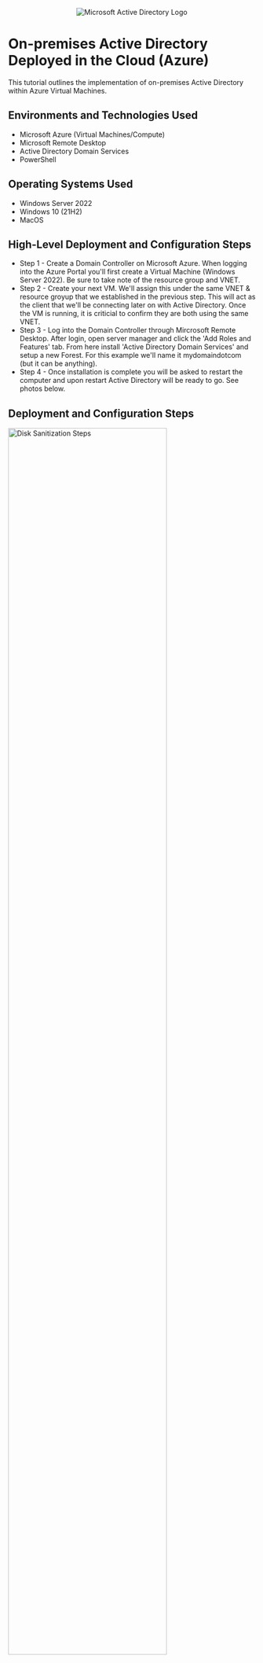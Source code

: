 <p align="center">
<img src="https://i.imgur.com/pU5A58S.png" alt="Microsoft Active Directory Logo"/>
</p>

<h1>On-premises Active Directory Deployed in the Cloud (Azure)</h1>
This tutorial outlines the implementation of on-premises Active Directory within Azure Virtual Machines.<br />



<h2>Environments and Technologies Used</h2>

- Microsoft Azure (Virtual Machines/Compute)
- Microsoft Remote Desktop
- Active Directory Domain Services
- PowerShell

<h2>Operating Systems Used </h2>

- Windows Server 2022
- Windows 10 (21H2)
- MacOS

<h2>High-Level Deployment and Configuration Steps</h2>

- Step 1 - Create a Domain Controller on Microsoft Azure. When logging into the Azure Portal you'll first create a Virtual Machine (Windows Server 2022). Be sure to take note of the resource group and VNET. 
- Step 2 - Create your next VM. We'll assign this under the same VNET & resource groyup that we established in the previous step. This will act as the client that we'll be connecting later on with Active Directory. Once the VM is running, it is criticial to confirm they are both using the same VNET.
- Step 3 - Log into the Domain Controller through Mircrosoft Remote Desktop. After login, open server manager and click the 'Add Roles and Features' tab. From here install 'Active Directory Domain Services' and setup a new Forest. For this example we'll name it mydomaindotcom (but it can be anything).
- Step 4 - Once installation is complete you will be asked to restart the computer and upon restart Active Directory will be ready to go. See photos below.

<h2>Deployment and Configuration Steps</h2>

<p>
<img src="https://imgur.com/gallery/OAgCLp0)" height="80%" width="80%" alt="Disk Sanitization Steps"/>
</p>
<p>
Lorem ipsum dolor sit amet, consectetur adipiscing elit, sed do eiusmod tempor incididunt ut labore et dolore magna aliqua. Ut enim ad minim veniam, quis nostrud exercitation ullamco laboris nisi ut aliquip ex ea commodo consequat. Duis aute irure dolor in reprehenderit in voluptate velit esse cillum dolore eu fugiat nulla pariatur.
</p>
<br />

<p>
<img src="https://i.imgur.com/DJmEXEB.png" height="80%" width="80%" alt="Disk Sanitization Steps"/>
</p>
<p>
Lorem ipsum dolor sit amet, consectetur adipiscing elit, sed do eiusmod tempor incididunt ut labore et dolore magna aliqua. Ut enim ad minim veniam, quis nostrud exercitation ullamco laboris nisi ut aliquip ex ea commodo consequat. Duis aute irure dolor in reprehenderit in voluptate velit esse cillum dolore eu fugiat nulla pariatur.
</p>
<br />

<p>
<img src="https://i.imgur.com/DJmEXEB.png" height="80%" width="80%" alt="Disk Sanitization Steps"/>
</p>
<p>
Lorem ipsum dolor sit amet, consectetur adipiscing elit, sed do eiusmod tempor incididunt ut labore et dolore magna aliqua. Ut enim ad minim veniam, quis nostrud exercitation ullamco laboris nisi ut aliquip ex ea commodo consequat. Duis aute irure dolor in reprehenderit in voluptate velit esse cillum dolore eu fugiat nulla pariatur.
</p>
<br />
